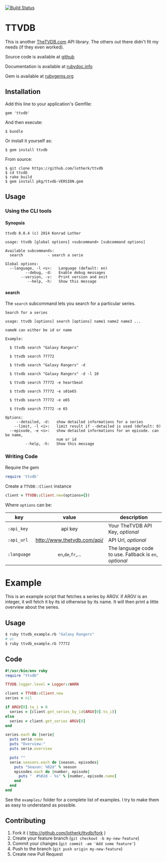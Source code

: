 [![Build Status](https://travis-ci.org/lotherk/ttvdb.png?branch=master)](https://travis-ci.org/lotherk/ttvdb)

# TTVDB

This is another [TheTVDB.com](http://www.thetvdb.com) API library. The others out there didn't fit my needs (if they even worked).

Source code is available at [github](https://github.com/lotherk/ttvdb)

Documentation is available at [rubydoc.info](http://rubydoc.info/github/lotherk/ttvdb)

Gem is available at [rubygems.org](https://rubygems.org/gems/ttvdb)

## Installation

Add this line to your application's Gemfile:

    gem 'ttvdb'

And then execute:

    $ bundle

Or install it yourself as:

    $ gem install ttvdb

From source:

    $ git clone https://github.com/lotherk/ttvdb
    $ cd ttvdb
    $ rake build
    $ gem install pkg/ttvdb-VERSION.gem

## Usage

### Using the CLI tools

#### Synopsis
```
ttvdb 0.0.4 (c) 2014 Konrad Lother

usage: ttvdb [global options] <subcommand> [subcommand options]

Available subcommands:
  search           - search a serie

Global options:
  --language, -l <s>:   Language (default: en)
         --debug, -d:   Enable debug messages
       --version, -v:   Print version and exit
          --help, -h:   Show this message
```

#### search

The ```search``` subcommand lets you search for a particular series.

```
Search for a series

usage: ttvdb [options] search [options] name1 name2 name3 ...

nameN can either be id or name

Example:

  $ ttvdb search "Galaxy Rangers"

  $ ttvdb search 77772

  $ ttvdb search "Galaxy Rangers" -d

  $ ttvdb search "Galaxy Rangers" -d -l 10

  $ ttvdb search 77772 -e heartbeat

  $ ttvdb search 77772 -e s01e65

  $ ttvdb search 77772 -e e65

  $ ttvdb search 77772 -e 65

Options:
     --detailed, -d:   show detailed informations for a series
    --limit, -l <i>:   limit result if --detailed is used (default: 0)
  --episode, -e <s>:   show detailed informations for an episode. can be name,
                       num or id
         --help, -h:   Show this message
```

### Writing Code

Require the gem

```ruby
require 'ttvdb'
```

Create a ```TTVDB::Client``` instance

```ruby
client = TTVDB::Client.new(options={})
```

Where ```options``` can be:

| key | value | description
| --- | :---: | --- |
| ```:api_key``` | api key | Your TheTVDB API Key, *optional* |
| ```:api_url``` | http://www.thetvdb.com/api/ | API Url, *optional* |
| ```:language```|```en```,```de```,```fr```,... | The language code to use. Fallback is ```en```, *optional* |

# Example

This is an example script that fetches a series by ARGV. if ARGV is an integer, it will fetch it by its id otherwise by its name. It will then print a little overview about the series.

## Usage
```bash
$ ruby ttvdb_example.rb "Galaxy Rangers"
# or
$ ruby ttvdb_example.rb 77772
```

## Code
```ruby
#!/usr/bin/env ruby
require "ttvdb"

TTVDB.logger.level = Logger::WARN

client = TTVDB::Client.new
series = nil

if ARGV[0].to_i > 0
  series = [client.get_series_by_id(ARGV[0].to_i)]
else
  series = client.get_series ARGV[0]
end

series.each do |serie|
  puts serie.name
  puts "Overview:"
  puts serie.overview

  puts ""
  serie.seasons.each do |season, episodes|
    puts "Season: %02d" % season
    episodes.each do |number, episode|
      puts "  #%02d - %s" % [number, episode.name]
    end
  end
end
```


See the ```examples/``` folder for a complete list of examples. I try to make them as easy to understand as possible.


## Contributing

1. Fork it ( http://github.com/lotherk/ttvdb/fork )
2. Create your feature branch (`git checkout -b my-new-feature`)
3. Commit your changes (`git commit -am 'Add some feature'`)
4. Push to the branch (`git push origin my-new-feature`)
5. Create new Pull Request
